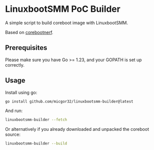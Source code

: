 # LinuxbootSMM PoC Builder
A simple script to build coreboot image with LinuxbootSMM.

Based on [corebootnerf](https://github.com/linuxboot/corebootnerf).

## Prerequisites
Please make sure you have Go >= 1.23, and your GOPATH is set up correctly.

## Usage
Install using go:
```sh
go install github.com/micgor32/linuxbootsmm-builder@latest
```
And run:
```sh
linuxbootsmm-builder --fetch
```
Or alternatively if you already downloaded and unpacked the coreboot source:
```sh
linuxbootsmm-builder --build
```
